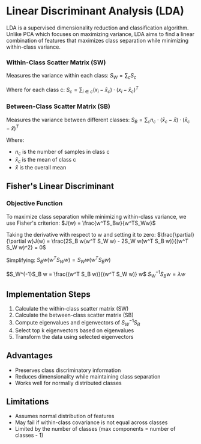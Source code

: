# Linear Discriminant Analysis (LDA)

LDA is a supervised dimensionality reduction and classification algorithm. Unlike PCA which focuses on maximizing variance, LDA aims to find a linear combination of features that maximizes class separation while minimizing within-class variance.

### Within-Class Scatter Matrix (SW)
Measures the variance within each class:
$S_W = \sum_c S_c$

Where for each class c:
$S_c = \sum_{i \in c} (x_i - \bar{x}_c) \cdot (x_i - \bar{x}_c)^T$

### Between-Class Scatter Matrix (SB)
Measures the variance between different classes:
$S_B = \sum_{c} n_c \cdot (\bar{x}_c - \bar{x}) \cdot (\bar{x}_c - \bar{x})^T$

Where:
- $n_c$ is the number of samples in class c
- $\bar{x}_c$ is the mean of class c
- $\bar{x}$ is the overall mean

## Fisher's Linear Discriminant

### Objective Function
To maximize class separation while minimizing within-class variance, we use Fisher's criterion:
$J(w) = \frac{w^TS_Bw}{w^TS_Ww}$

Taking the derivative with respect to w and setting it to zero:
$\frac{\partial}{\partial w}J(w) = \frac{2S_B w(w^T S_W w) - 2S_W w(w^T S_B w)}{(w^T S_W w)^2} = 0$

Simplifying:
$S_B w(w^T S_W w) = S_W w(w^T S_B w)$

$S_W^{-1}S_B w = \frac{(w^T S_B w)}{(w^T S_W w)} w$
$S_W^{-1}S_B w = \lambda w$

## Implementation Steps
1. Calculate the within-class scatter matrix (SW)
2. Calculate the between-class scatter matrix (SB)
3. Compute eigenvalues and eigenvectors of $S_W^{-1}S_B$
4. Select top k eigenvectors based on eigenvalues
5. Transform the data using selected eigenvectors

## Advantages
- Preserves class discriminatory information
- Reduces dimensionality while maintaining class separation
- Works well for normally distributed classes

## Limitations
- Assumes normal distribution of features
- May fail if within-class covariance is not equal across classes
- Limited by the number of classes (max components = number of classes - 1)